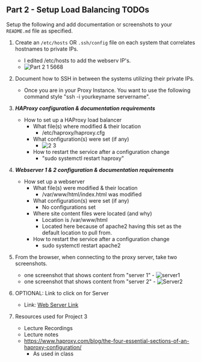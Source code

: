 ## Part 2 - Setup Load Balancing TODOs

Setup the following and add documentation or screenshots to your `README.md` file as specified.

1. Create an `/etc/hosts` OR `.ssh/config` file on each system that correlates hostnames to private IPs.
   - I edited /etc/hosts to add the webserv IP's.
   - ![Part 2 1 5668](https://user-images.githubusercontent.com/77283021/159066182-4a7c7951-3252-407a-a2e2-2b4e9048acb7.png)
2. Document how to SSH in between the systems utilizing their private IPs.
      - Once you are in your Proxy Instance. You want to use the following command style "ssh -i yourkeyname servername". 
3. **_HAProxy configuration & documentation requirements_**
   - How to set up a HAProxy load balancer
     - What file(s) where modified & their location
         - /etc/haproxy/haproxy.cfg
     - What configuration(s) were set (if any)
         - ![2 3](https://user-images.githubusercontent.com/77283021/159068650-ddf32e06-062b-420b-98ff-43c5a033e5ca.png)
     - How to restart the service after a configuration change
         - "sudo systemctl restart haproxy"
4. **_Webserver 1 & 2 configuration & documentation requirements_**
   - How set up a webserver
     - What file(s) were modified & their location
          - /var/www/html/index.html was modified
     - What configuration(s) were set (if any)
          - No configurations set
     - Where site content files were located (and why)
          - Location is /var/www/html
          - Located here because of apache2 having this set as the default location to pull from.
     - How to restart the service after a configuration change
          - sudo systemctl restart apache2

5. From the browser, when connecting to the proxy server, take two screenshots.
   - one screenshot that shows content from "server 1"
            - ![server1](https://user-images.githubusercontent.com/77283021/159075565-7577690e-04e8-4602-93d2-149345507059.PNG)
   - one screenshot that shows content from "server 2"
            - ![Server2](https://user-images.githubusercontent.com/77283021/159075569-3295e3eb-690c-4b7c-99e6-0b8d4a4bd0e7.PNG)
6. OPTIONAL:
   Link to click on for Server
   - Link: [Web Server Link](http://54.211.45.114/?C=N;O=A)

7. Resources used for Project 3
   - Lecture Recordings
   - Lecture notes
   - https://www.haproxy.com/blog/the-four-essential-sections-of-an-haproxy-configuration/
      - As used in class
